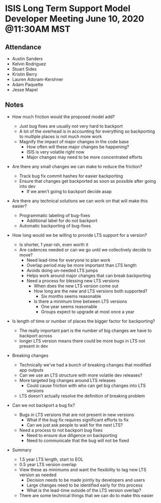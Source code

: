 # ISIS Long Term Support Model Developer Meeting June 10, 2020 @11:30AM MST

## Attendance

* Austin Sanders
* Kelvin Rodriguez
* Stuart Sides
* Kristin Berry
* Lauren Adoram-Kershner
* Adam Paquette
* Jesse Mapel

## Notes

* How much friction would the proposed model add?
  * Just bug fixes are usually not very hard to backport
  * A lot of the overhead is in accounting for everything so backporting to multiple places is not much more work
  * Magnify the impact of major changes in the code base
    * How often will these major changes be happening?
    * ISIS is very volatile right now
    * Major changes may need to be more concentrated efforts
* Are there any small changes we can make to reduce the friction?
  * Track bug fix commit hashes for easier backporting
  * Ensure that changes get backported as soon as possible after going into dev
    * If we aren't going to backport decide asap
* Are there any technical solutions we can work on that will make this easier?
  * Programmatic labeling of bug-fixes
    * Additional label for do not backport
  * Automatic backporting of bug-fixes
* How long would we be willing to provide LTS support for a version?
  * Is shorter, 1 year-ish, even worth it
  * Are cadences needed or can we go until we collectively decide to move?
    * Need lead-time for everyone to plan work
    * Overlap period may be more important than LTS length
    * Avoids doing un-needed LTS jumps
    * Helps work around major changes that can break backporting
    * Need a process for blessing new LTS versions
      * When does the new LTS version come out
      * How long are the new and LTS versions both supported?
        * Six months seems reasonable
      * Is there a minimum time between LTS versions
        * One year seems reasonable
        * Groups expect to upgrade at most once a year
* Is length of time or number of places the bigger factor for backporting?
  * The really important part is the number of big changes we have to backport across
  * longer LTS version means there could be more bugs in LTS not present in dev
* Breaking changes
  * Technically we've had a bunch of breaking changes that modified app outputs
  * Can we use an LTS structure with more volatile dev releases?
  * More targeted big changes around LTS releases
    * Could cause friction with who can get big changes into LTS versions
  * LTS doesn't actually resolve the definition of breaking problem
* Can we not backport a bug fix?
  * Bugs in LTS versions that are not present in new versions
    * What if the bug fix requires significant efforts to fix
    * Can we just ask people to wait for the next LTS?
  * Need a process to not backport bug fixes
    * Need to ensure due diligence on backporting
    * Need to communicate that the bug will not be fixed

* Summary
  * 1.5 year LTS length, start to EOL
  * 0.5 year LTS version overlap
  * View these as minimums and want the flexibility to tag new LTS version as needed
    * Decision needs to be made jointly by developers and users
    * Large changes need to be identified early for this process
    * What is the lead-time outside of the LTS version overlap?
  * There are some technical things that we can do to make this easier
